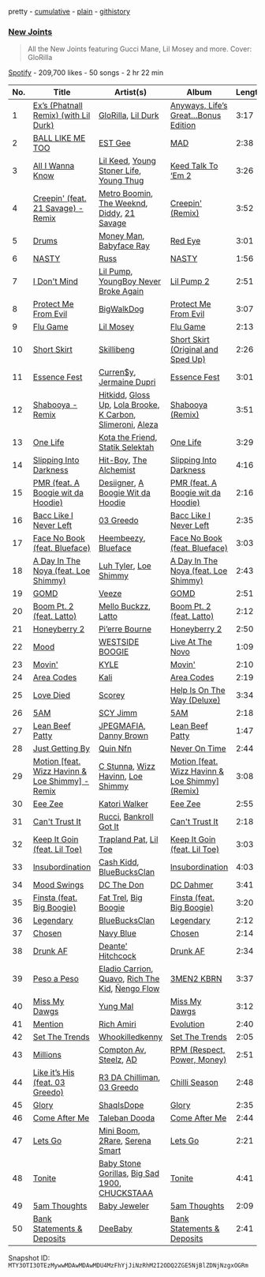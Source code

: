 pretty - [cumulative](/playlists/cumulative/37i9dQZF1DX4SrOBCjlfVi.md) - [plain](/playlists/plain/37i9dQZF1DX4SrOBCjlfVi) - [githistory](https://github.githistory.xyz/mackorone/spotify-playlist-archive/blob/main/playlists/plain/37i9dQZF1DX4SrOBCjlfVi)

### [New Joints](https://open.spotify.com/playlist/37i9dQZF1DX4SrOBCjlfVi)

> All the New Joints featuring Gucci Mane, Lil Mosey and more\. Cover: GloRilla

[Spotify](https://open.spotify.com/user/spotify) - 209,700 likes - 50 songs - 2 hr 22 min

| No. | Title | Artist(s) | Album | Length |
|---|---|---|---|---|
| 1 | [Ex’s \(Phatnall Remix\) \(with Lil Durk\)](https://open.spotify.com/track/7M3h8JeDhIQIsdQdMrWohi) | [GloRilla](https://open.spotify.com/artist/2qoQgPAilErOKCwE2Y8wOG), [Lil Durk](https://open.spotify.com/artist/3hcs9uc56yIGFCSy9leWe7) | [Anyways, Life’s Great…Bonus Edition](https://open.spotify.com/album/2IzitJYy4iVenjF1odSFnf) | 3:17 |
| 2 | [BALL LIKE ME TOO](https://open.spotify.com/track/2niJk9HZuWEBGPuR1aGYjy) | [EST Gee](https://open.spotify.com/artist/4FlG0V0jhLO4qGpayFOphj) | [MAD](https://open.spotify.com/album/47uIW0hqDyqeO9Qrzq4b8k) | 2:38 |
| 3 | [All I Wanna Know](https://open.spotify.com/track/3rWGgckX6iOjacBDMCaV97) | [Lil Keed](https://open.spotify.com/artist/3uJx5SnOM59Li7lCxA3b29), [Young Stoner Life](https://open.spotify.com/artist/1xr2G8Hlx4QWmT9HaUbmoO), [Young Thug](https://open.spotify.com/artist/50co4Is1HCEo8bhOyUWKpn) | [Keed Talk To ‘Em 2](https://open.spotify.com/album/0oCjauVTuzCzr6YMYcxRu1) | 3:26 |
| 4 | [Creepin' \(feat\. 21 Savage\) \- Remix](https://open.spotify.com/track/5Ee4IyhPaOVRMc15fUOeG9) | [Metro Boomin](https://open.spotify.com/artist/0iEtIxbK0KxaSlF7G42ZOp), [The Weeknd](https://open.spotify.com/artist/1Xyo4u8uXC1ZmMpatF05PJ), [Diddy](https://open.spotify.com/artist/59wfkuBoNyhDMQGCljbUbA), [21 Savage](https://open.spotify.com/artist/1URnnhqYAYcrqrcwql10ft) | [Creepin' \(Remix\)](https://open.spotify.com/album/3P2UkOkqWp8ucd1EOnVAH7) | 3:52 |
| 5 | [Drums](https://open.spotify.com/track/78MA8xdZCe4KS9SuIxs1Ce) | [Money Man](https://open.spotify.com/artist/3Rx4PJ7SP6unkOk5elPUK7), [Babyface Ray](https://open.spotify.com/artist/3zZ88AwlTwfCJkowsFCvLA) | [Red Eye](https://open.spotify.com/album/2rGZ4DEQqxseAXO9hVqNDo) | 3:01 |
| 6 | [NASTY](https://open.spotify.com/track/0DuylJNqsvjRN9hhWUdeJZ) | [Russ](https://open.spotify.com/artist/1z7b1Pr1rSlvWRzsW3HOrS) | [NASTY](https://open.spotify.com/album/4xPCDVDD5GufVMBOGkXug8) | 1:56 |
| 7 | [I Don't Mind](https://open.spotify.com/track/3jL2NEybvvgwpepnbF1bAN) | [Lil Pump](https://open.spotify.com/artist/3wyVrVrFCkukjdVIdirGVY), [YoungBoy Never Broke Again](https://open.spotify.com/artist/7wlFDEWiM5OoIAt8RSli8b) | [Lil Pump 2](https://open.spotify.com/album/1ly2H0S0Ru5gJ2yvZZ18Uv) | 2:51 |
| 8 | [Protect Me From Evil](https://open.spotify.com/track/12zZRWYbmGwLAM3AHGw5Aq) | [BigWalkDog](https://open.spotify.com/artist/5RivQkx7CAT7TSVFJKvbDz) | [Protect Me From Evil](https://open.spotify.com/album/16gD38m4uMp78GLekoVP7y) | 3:07 |
| 9 | [Flu Game](https://open.spotify.com/track/1Nb5qtsaBGGcfEAK5vcn1O) | [Lil Mosey](https://open.spotify.com/artist/5zctI4wO9XSKS8XwcnqEHk) | [Flu Game](https://open.spotify.com/album/3wIiLi9UOmviVrZxLoq0p7) | 2:13 |
| 10 | [Short Skirt](https://open.spotify.com/track/2USaqXUoDiGYjnzwJWKr2D) | [Skillibeng](https://open.spotify.com/artist/5FkUhnHQ0KC63549LHHtst) | [Short Skirt \(Original and Sped Up\)](https://open.spotify.com/album/1DcgosAH0rzrP1ZfT9FN9T) | 2:26 |
| 11 | [Essence Fest](https://open.spotify.com/track/3BGcnN2i4Lm98vNrUcM37j) | [Curren$y](https://open.spotify.com/artist/6X8WdFjrNhXATMDSs26aCc), [Jermaine Dupri](https://open.spotify.com/artist/6nfYGe7IIuuP5bMY1jkJP6) | [Essence Fest](https://open.spotify.com/album/1FF2B85Tz9BP4GP5nnz6fr) | 3:01 |
| 12 | [Shabooya \- Remix](https://open.spotify.com/track/3phHsBW2j2Asxk4Q5BwzSS) | [Hitkidd](https://open.spotify.com/artist/5pR1zWq3UPsOpW1pTWayLf), [Gloss Up](https://open.spotify.com/artist/7eDFwYpqsAROCZibWYr5C1), [Lola Brooke](https://open.spotify.com/artist/2Ggj5XNlIb4Lnbqe307FyB), [K Carbon](https://open.spotify.com/artist/5LxoXQBUoD5oftz6xQLv9y), [Slimeroni](https://open.spotify.com/artist/1aSHAWLQKX1Ln5yoHh8mTq), [Aleza](https://open.spotify.com/artist/0cTIgkgGfLEoAAKV7tJnRz) | [Shabooya \(Remix\)](https://open.spotify.com/album/3p8eDNbBqnrlEIoUCoLM2Y) | 3:51 |
| 13 | [One Life](https://open.spotify.com/track/2rfc0DDTqNwSkLCVzEdVVA) | [Kota the Friend](https://open.spotify.com/artist/2AfU5LYBVCiCtuCCfM7uVX), [Statik Selektah](https://open.spotify.com/artist/5v0XTlB9FqNvfBfnw8n5b0) | [One Life](https://open.spotify.com/album/3ZmgIf9xdBHuCds9qD5ab8) | 3:29 |
| 14 | [Slipping Into Darkness](https://open.spotify.com/track/7oTTYjFN9TksJwsj55r2hb) | [Hit\-Boy](https://open.spotify.com/artist/6q3p11nP1p80Ey6LrOOSed), [The Alchemist](https://open.spotify.com/artist/0eVyjRhzZKke2KFYTcDkeu) | [Slipping Into Darkness](https://open.spotify.com/album/05HfppEroQ2s6h4CkBbr6N) | 4:16 |
| 15 | [PMR \(feat\. A Boogie wit da Hoodie\)](https://open.spotify.com/track/72etwrPRuhvISzuCc9w81f) | [Desiigner](https://open.spotify.com/artist/7pFeBzX627ff0VnN6bxPR4), [A Boogie Wit da Hoodie](https://open.spotify.com/artist/31W5EY0aAly4Qieq6OFu6I) | [PMR \(feat\. A Boogie wit da Hoodie\)](https://open.spotify.com/album/64QGA3ueY3dG8RZvmolsgI) | 2:16 |
| 16 | [Bacc Like I Never Left](https://open.spotify.com/track/28UHFrXxU6V6J2Wh2Bp3gQ) | [03 Greedo](https://open.spotify.com/artist/0FtsMKmZEq8fBWqdSOWtqp) | [Bacc Like I Never Left](https://open.spotify.com/album/7o86mmziw5xMO0oIO3KGaB) | 2:35 |
| 17 | [Face No Book \(feat\. Blueface\)](https://open.spotify.com/track/5I6NiyOCQj489SPsP6tWxF) | [Heembeezy](https://open.spotify.com/artist/0ywBEn3tITirlskY3SZBei), [Blueface](https://open.spotify.com/artist/3Fl1V19tmjt57oBdxXKAjJ) | [Face No Book \(feat\. Blueface\)](https://open.spotify.com/album/1TdBT0hUVIL6wAUmzpAU4g) | 3:03 |
| 18 | [A Day In The Noya \(feat\. Loe Shimmy\)](https://open.spotify.com/track/4t4pQoAAcrbCnDb8Xycgam) | [Luh Tyler](https://open.spotify.com/artist/1K15GRZZATsCJyGJ4bYiEz), [Loe Shimmy](https://open.spotify.com/artist/6UIpxj5ggLdOebFVCOxVax) | [A Day In The Noya \(feat\. Loe Shimmy\)](https://open.spotify.com/album/6o8VFJfvRJ2EXFAN4wmjbM) | 2:43 |
| 19 | [GOMD](https://open.spotify.com/track/6qlQIOubQeiG3byhhqwPfU) | [Veeze](https://open.spotify.com/artist/0B3kMiB21aPQlKumGDr4c7) | [GOMD](https://open.spotify.com/album/6vTsqrGv80CCBH5b2rGMJS) | 2:51 |
| 20 | [Boom Pt\. 2 \(feat\. Latto\)](https://open.spotify.com/track/5mqcRBLYBsAhpbB6gXMyYz) | [Mello Buckzz](https://open.spotify.com/artist/4bAfAX9Zg9XdMKREfURqaw), [Latto](https://open.spotify.com/artist/3MdXrJWsbVzdn6fe5JYkSQ) | [Boom Pt\. 2 \(feat\. Latto\)](https://open.spotify.com/album/75BpWyvfedpNBI4YAp6hKU) | 2:12 |
| 21 | [Honeyberry 2](https://open.spotify.com/track/7DST9azASHMawTfFksNnoT) | [Pi’erre Bourne](https://open.spotify.com/artist/3x3jSlhyv5CiCZDZlaTq0M) | [Honeyberry 2](https://open.spotify.com/album/60ijJ6s8jhv1cHtrUId9mq) | 2:50 |
| 22 | [Mood](https://open.spotify.com/track/41Faheu9ogrdNojtZrHB4L) | [WESTSIDE BOOGIE](https://open.spotify.com/artist/5usbqiU7sjvszjWecANDL6) | [Live At The Novo](https://open.spotify.com/album/4WHyqGqxCHQRnn56JCYuhg) | 1:09 |
| 23 | [Movin'](https://open.spotify.com/track/6LY60TJtxLNbsBtwUKRaxo) | [KYLE](https://open.spotify.com/artist/4qBgvVog0wzW75IQ48mU7v) | [Movin'](https://open.spotify.com/album/2rHcTFQ8r6dpPwPE0UTRVD) | 2:10 |
| 24 | [Area Codes](https://open.spotify.com/track/7sliFe6W30tPBPh6dvZsIH) | [Kali](https://open.spotify.com/artist/1YRqgFNXqRyMDRr8ClS1NL) | [Area Codes](https://open.spotify.com/album/6uk3hBYbrMsSzufADPjv9K) | 2:19 |
| 25 | [Love Died](https://open.spotify.com/track/4ZcOJracZ42iM1lbffdtUI) | [Scorey](https://open.spotify.com/artist/0X3nsc84A9qlFilmlWNwQb) | [Help Is On The Way \(Deluxe\)](https://open.spotify.com/album/6AB9OOUQJaPhZWADvpu5ab) | 3:34 |
| 26 | [5AM](https://open.spotify.com/track/3gYut1o4Wp1yPtpw8vLymj) | [SCY Jimm](https://open.spotify.com/artist/5vhUGtJ92TFdOlyZMDCXyT) | [5AM](https://open.spotify.com/album/0OV7ADd4vn1iTdB1h3g0R9) | 2:18 |
| 27 | [Lean Beef Patty](https://open.spotify.com/track/1qbADMsKCFmu08MhWPTZpb) | [JPEGMAFIA](https://open.spotify.com/artist/6yJ6QQ3Y5l0s0tn7b0arrO), [Danny Brown](https://open.spotify.com/artist/7aA592KWirLsnfb5ulGWvU) | [Lean Beef Patty](https://open.spotify.com/album/5ee7NlaQZi5TYOXRghp04b) | 1:47 |
| 28 | [Just Getting By](https://open.spotify.com/track/1PoBUMid74DdWs6CzlM2oL) | [Quin Nfn](https://open.spotify.com/artist/3M1quhETLChtt9NHKVaajX) | [Never On Time](https://open.spotify.com/album/7ahn5M0aOm7w6vrgK8IIJq) | 2:44 |
| 29 | [Motion \[feat\. Wizz Havinn & Loe Shimmy\] \- Remix](https://open.spotify.com/track/419P7pvcvRBkz94d2B0F0J) | [C Stunna](https://open.spotify.com/artist/5Gsj3FkPmxWlrvS79SWDCF), [Wizz Havinn](https://open.spotify.com/artist/1Tj47hT6psqExO7fbAcXyE), [Loe Shimmy](https://open.spotify.com/artist/6UIpxj5ggLdOebFVCOxVax) | [Motion \[feat\. Wizz Havinn & Loe Shimmy\] \(Remix\)](https://open.spotify.com/album/65XJ1g5lSvHqQWisRVpRKh) | 3:08 |
| 30 | [Eee Zee](https://open.spotify.com/track/5qlP944NySkgAtkzVGE0G3) | [Katori Walker](https://open.spotify.com/artist/2ODTjg0iTHX1QxBeRNI6nT) | [Eee Zee](https://open.spotify.com/album/07osvOkL07RkoPMQDvqYqQ) | 2:55 |
| 31 | [Can't Trust It](https://open.spotify.com/track/6KFNGISOoKY9RSIFpHcwuw) | [Rucci](https://open.spotify.com/artist/7q836WTO8OHUS85E2RyxxA), [Bankroll Got It](https://open.spotify.com/artist/42H2ObFiITAP87vskCGIh5) | [Can't Trust It](https://open.spotify.com/album/6SUoYo7YSBUz3QHZpJoKIK) | 2:18 |
| 32 | [Keep It Goin \(feat\. Lil Toe\)](https://open.spotify.com/track/2fDIhxD1SJrM65Y4AdDptT) | [Trapland Pat](https://open.spotify.com/artist/6qvfzsfzCPEpVfY2EuqUQZ), [Lil Toe](https://open.spotify.com/artist/47yRnoOUz46ZKr9W3mKn5Z) | [Keep It Goin \(feat\. Lil Toe\)](https://open.spotify.com/album/3IPAvnIDSXUURkXU3gh9iG) | 3:03 |
| 33 | [Insubordination](https://open.spotify.com/track/2geW0ZSZzuJYzlyi95kAl9) | [Cash Kidd](https://open.spotify.com/artist/26qmuJTgE3g67pPClBQ3Iu), [BlueBucksClan](https://open.spotify.com/artist/1l61CX1j6go8arTjPH9wy0) | [Insubordination](https://open.spotify.com/album/4xPjb8cJKvMyuWBXBYz602) | 4:03 |
| 34 | [Mood Swings](https://open.spotify.com/track/2vIBxrS00rAslgAhL4mqHY) | [DC The Don](https://open.spotify.com/artist/3YYbAExunnHv5pW7GUZefk) | [DC Dahmer](https://open.spotify.com/album/5V8t1NiBX31tLIV3MRd4cB) | 3:41 |
| 35 | [Finsta \(feat\. Big Boogie\)](https://open.spotify.com/track/549FVHJDMSppqOQYg0hvdt) | [Fat Trel](https://open.spotify.com/artist/1SncSgYiDk2kCBBaXIYcwd), [Big Boogie](https://open.spotify.com/artist/372IgXgnCt4wlfumrMTIOs) | [Finsta \(feat\. Big Boogie\)](https://open.spotify.com/album/6vefuCd9t3K2Vwj9fNj1fG) | 3:20 |
| 36 | [Legendary](https://open.spotify.com/track/7dFIUaovJ1U3Ey4dHV0IcY) | [BlueBucksClan](https://open.spotify.com/artist/1l61CX1j6go8arTjPH9wy0) | [Legendary](https://open.spotify.com/album/5UfVCzzsMDdam2tutHmUbn) | 2:12 |
| 37 | [Chosen](https://open.spotify.com/track/4To6ZmcUYr2AVHQBFfdDZs) | [Navy Blue](https://open.spotify.com/artist/5qRbfEf4Ooo19aRXKQzvUV) | [Chosen](https://open.spotify.com/album/3CLS1lWTcIeIZTz7Dd40dG) | 2:14 |
| 38 | [Drunk AF](https://open.spotify.com/track/0cOGTXB9PqoH2qkiNgq7BP) | [Deante' Hitchcock](https://open.spotify.com/artist/5REHfa3YDopGOzrxwTsPvH) | [Drunk AF](https://open.spotify.com/album/1qtR4yUHViXkZaN4P5AAuz) | 2:34 |
| 39 | [Peso a Peso](https://open.spotify.com/track/1iyvRYYAeuJhrsxTsQW9fh) | [Eladio Carrion](https://open.spotify.com/artist/5XJDexmWFLWOkjOEjOVX3e), [Quavo](https://open.spotify.com/artist/0VRj0yCOv2FXJNP47XQnx5), [Rich The Kid](https://open.spotify.com/artist/1pPmIToKXyGdsCF6LmqLmI), [Ñengo Flow](https://open.spotify.com/artist/12vb80Km0Ew53ABfJOepVz) | [3MEN2 KBRN](https://open.spotify.com/album/6BGN5CVd7koJApotl5Bj8u) | 3:37 |
| 40 | [Miss My Dawgs](https://open.spotify.com/track/2awqTMCDHNsjjCTmyZMbzC) | [Yung Mal](https://open.spotify.com/artist/6m0MLa2Q5RwIF8R7nwQkQ2) | [Miss My Dawgs](https://open.spotify.com/album/2psNSLTl3ybgpka3Hk712V) | 3:12 |
| 41 | [Mention](https://open.spotify.com/track/6aaQbMf6wTjkVDqvrVvxJB) | [Rich Amiri](https://open.spotify.com/artist/2sF5nNXnrrsCPZlt8ZpyGd) | [Evolution](https://open.spotify.com/album/3nxk4XwXGAiV625DPvgjAA) | 2:40 |
| 42 | [Set The Trends](https://open.spotify.com/track/7uXPjLmPBg4WhtzeuCn5us) | [Whookilledkenny](https://open.spotify.com/artist/2KZnFwKkzZwaTe74507ZLD) | [Set The Trends](https://open.spotify.com/album/2N5UIzL2GNZ2eas1vAWs7e) | 2:05 |
| 43 | [Millions](https://open.spotify.com/track/3cLH3YzwXnggGXcIrF0QcT) | [Compton Av](https://open.spotify.com/artist/4ifWa8uYjvbxB4ouf9XbW5), [Steelz](https://open.spotify.com/artist/0xG8uG9nzLyuwoVIPF0xiM), [AD](https://open.spotify.com/artist/4Maf38TSoYT83qXqsO20JI) | [RPM \(Respect, Power, Money\)](https://open.spotify.com/album/18UhMFQfiJXVt3JQpUl3bY) | 2:51 |
| 44 | [Like it’s His \(feat\. 03 Greedo\)](https://open.spotify.com/track/6OSabq8OVBMF4xCfsb4drc) | [R3 DA Chilliman](https://open.spotify.com/artist/16B61T4dv1SuMrAQsbyM3e), [03 Greedo](https://open.spotify.com/artist/0FtsMKmZEq8fBWqdSOWtqp) | [Chilli Season](https://open.spotify.com/album/5H4WujKtDwCEdP1dsvxpwh) | 2:48 |
| 45 | [Glory](https://open.spotify.com/track/3vLPMgS9AtFGiYm07KMEaP) | [ShaqIsDope](https://open.spotify.com/artist/3Is1kGaN2jmS0hB1Hn6dp4) | [Glory](https://open.spotify.com/album/5nfZctvxgTW2UfKFl1hf8J) | 2:35 |
| 46 | [Come After Me](https://open.spotify.com/track/6olRUBtkv1Wxb9qcX90rDR) | [Taleban Dooda](https://open.spotify.com/artist/7aCA2LCzNmtAua4JrMvDb0) | [Come After Me](https://open.spotify.com/album/4cXFDufwSmnLZZGByCeXHC) | 2:44 |
| 47 | [Lets Go](https://open.spotify.com/track/29DCjImJlZJbCTweKtVtXd) | [Mini Boom](https://open.spotify.com/artist/6TpjrFXS0EcrvyBt4pgmt5), [2Rare](https://open.spotify.com/artist/2GRDbUJRZwKzeiwxrjJdmQ), [Serena Smart](https://open.spotify.com/artist/2K8LPhlPN5NQeD2q0YVYxV) | [Lets Go](https://open.spotify.com/album/4g0wFqS7rGUQRL0aAik6kH) | 2:21 |
| 48 | [Tonite](https://open.spotify.com/track/4Z3CObLyiFX2wuhY78fQWi) | [Baby Stone Gorillas](https://open.spotify.com/artist/0jAP1TzUaPmRmcB5j1FMs3), [Big Sad 1900](https://open.spotify.com/artist/6CPTMFjo7Sq3ACuzHsXVkt), [CHUCKSTAAA](https://open.spotify.com/artist/6Xr484MQvEZVDQgVLou8na) | [Tonite](https://open.spotify.com/album/50wnhlHUAvmNCmqiWFDaXt) | 4:41 |
| 49 | [5am Thoughts](https://open.spotify.com/track/67wD9KSvpKK2xFoxHrm0L2) | [Baby Jeweler](https://open.spotify.com/artist/1XNRi5bu870l8PjlGUrl4C) | [5am Thoughts](https://open.spotify.com/album/3bK1AuRkgH7izfRavAstrT) | 2:09 |
| 50 | [Bank Statements & Deposits](https://open.spotify.com/track/3lUWtFnYFaKDalzuRATbJp) | [DeeBaby](https://open.spotify.com/artist/6jxLcPfLvVwcz7bmzOWwwE) | [Bank Statements & Deposits](https://open.spotify.com/album/1iA7aLQ2QmaJtg75WgVS93) | 2:41 |

Snapshot ID: `MTY3OTI3OTEzMywwMDAwMDAwMDU4MzFhYjJiNzRhM2I2ODQ2ZGE5NjBlZDNjNzgxOGRm`
